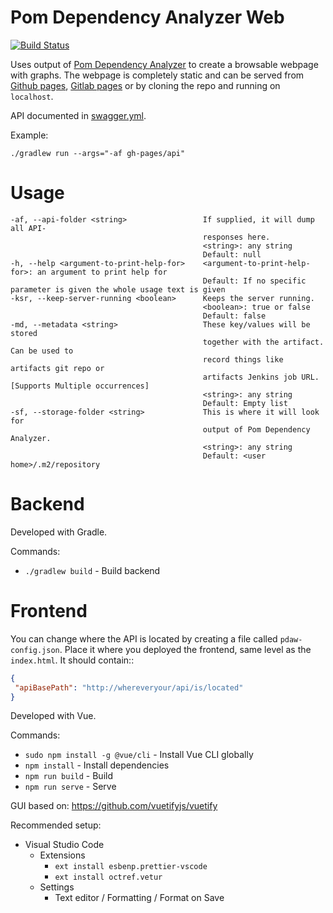 # Pom Dependency Analyzer Web
[![Build Status](https://travis-ci.org/tomasbjerre/pom-dependency-analyzer-web.svg?branch=master)](https://travis-ci.org/tomasbjerre/pom-dependency-analyzer-web)

Uses output of [Pom Dependency Analyzer](https://github.com/tomasbjerre/pom-dependency-analyzer) to create a browsable webpage with graphs. The webpage is completely static and can be served from [Github pages](https://pages.github.com/), [Gitlab pages](https://docs.gitlab.com/ce/user/project/pages/) or by cloning the repo and running on `localhost`.

API documented in [swagger.yml](https://petstore.swagger.io/?url=https://raw.githubusercontent.com/tomasbjerre/pom-dependency-analyzer-web/master/swagger.yml).

Example:

```shell
./gradlew run --args="-af gh-pages/api"
```

# Usage

```shell
-af, --api-folder <string>                 If supplied, it will dump all API-
                                           responses here.
                                           <string>: any string
                                           Default: null
-h, --help <argument-to-print-help-for>    <argument-to-print-help-for>: an argument to print help for
                                           Default: If no specific parameter is given the whole usage text is given
-ksr, --keep-server-running <boolean>      Keeps the server running.
                                           <boolean>: true or false
                                           Default: false
-md, --metadata <string>                   These key/values will be stored 
                                           together with the artifact. Can be used to 
                                           record things like artifacts git repo or 
                                           artifacts Jenkins job URL. [Supports Multiple occurrences]
                                           <string>: any string
                                           Default: Empty list
-sf, --storage-folder <string>             This is where it will look for 
                                           output of Pom Dependency Analyzer.
                                           <string>: any string
                                           Default: <user home>/.m2/repository
```

# Backend

Developed with Gradle.

Commands:

 * `./gradlew build` - Build backend

# Frontend

You can change where the API is located by creating a file called `pdaw-config.json`. Place it where you deployed the frontend, same level as the `index.html`. It should contain::
```json
{
 "apiBasePath": "http://whereveryour/api/is/located"
}
```

Developed with Vue.

Commands:

 * `sudo npm install -g @vue/cli` - Install Vue CLI globally
 * `npm install` - Install dependencies
 * `npm run build` - Build
 * `npm run serve` - Serve

GUI based on: https://github.com/vuetifyjs/vuetify

Recommended setup:

 * Visual Studio Code
   * Extensions
     * `ext install esbenp.prettier-vscode`
     * `ext install octref.vetur`
   * Settings
     * Text editor / Formatting / Format on Save
